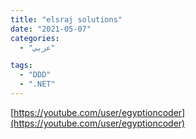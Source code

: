 ```yaml
---
title: "elsraj solutions"
date: "2021-05-07"
categories:
  - "عربي"

tags:
  - "DDD"
  - ".NET"
---
```


[https://youtube.com/user/egyptioncoder](https://youtube.com/user/egyptioncoder)
